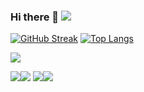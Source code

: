 ### Hi there 👋 ![](https://komarev.com/ghpvc/?username=firocore)

[![GitHub Streak](https://github-readme-streak-stats.herokuapp.com/?user=firocore)](https://git.io/streak-stats) [![Top Langs](https://github-readme-stats.vercel.app/api/top-langs/?username=firocore&layout=compact)](https://github.com/anuraghazra/github-readme-stats)



![](https://github-profile-summary-cards.vercel.app/api/cards/profile-details?username=firocore&theme=tokyonight)

![](https://github-profile-summary-cards.vercel.app/api/cards/most-commit-language?username=firocore&theme=tokyonight)![](https://github-profile-summary-cards.vercel.app/api/cards/repos-per-language?username=firocore&theme=tokyonight)
![](https://github-profile-summary-cards.vercel.app/api/cards/stats?username=firocore&theme=tokyonight)![](https://github-profile-summary-cards.vercel.app/api/cards/productive-time?username=firocore&theme=tokyonight)
<!--
**firocore/firocore** is a ✨ _special_ ✨ repository because its `README.md` (this file) appears on your GitHub profile.

Here are some ideas to get you started:

- 🔭 I’m currently working on ...
- 🌱 I’m currently learning ...
- 👯 I’m looking to collaborate on ...
- 🤔 I’m looking for help with ...
- 💬 Ask me about ...
- 📫 How to reach me: ...
- 😄 Pronouns: ...
- ⚡ Fun fact: ...
-->
